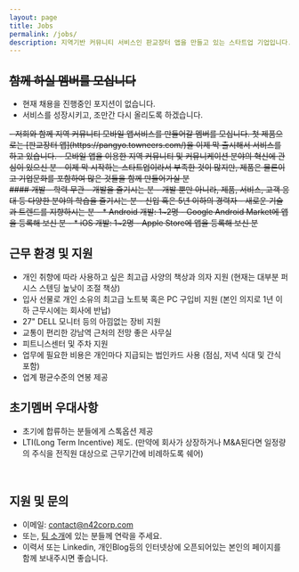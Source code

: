 ```yaml
---
layout: page
title: Jobs
permalink: /jobs/
description: 지역기반 커뮤니티 서비스인 판교장터 앱을 만들고 있는 스타트업 기업입니다. 저희와 함께 지역 커뮤니티 모바일 앱서비스를 만들어갈 멤버를 모십니다.
---
```


## <del>함께 하실 멤버를 모십니다</del>
- 현재 채용을 진행중인 포지션이 없습니다. 
- 서비스를 성장시키고, 조만간 다시 올리도록 하겠습니다.

<del>
- 저희와 함께 지역 커뮤니티 모바일 앱서비스를 만들어갈 멤버를 모십니다. 첫 제품으로는 [판교장터 앱](https://pangyo.towneers.com/)을 이제 막 출시해서 서비스를 하고 있습니다.
- 모바일 앱을 이용한 지역 커뮤니티 및 커뮤니케이션 분야의 혁신에 관심이 있으신 분
- 이제 막 시작하는 스타트업이라서 부족한 것이 많지만, 제품은 물론이고 기업문화를 포함하여 많은 것들을 함께 만들어가실 분
</del>
<br/>

<del>
#### 개발
- 학력 무관
- 개발을 즐기시는 분
- 개발 뿐만 아니라, 제품, 서비스, 고객 응대 등 다양한 분야의 학습을 즐기시는 분
- 신입 혹은 5년 이하의 경력자
- 새로운 기술과 트렌드를 지향하시는 분
- * Android 개발: 1~2명
- Google Android Market에 앱을 등록해 보신 분
- * iOS 개발: 1~2명
- Apple Store에 앱을 등록해 보신 분
</del>



<br/>


## 근무 환경 및 지원
- 개인 취향에 따라 사용하고 싶은 최고급 사양의 책상과 의자 지원 (현재는 대부분 퍼시스 스텐딩 높낮이 조절 책상)
- 입사 선물로 개인 소유의 최고급 노트북 혹은 PC 구입비 지원 (본인 의지로 1년 이하 근무시에는 회사에 반납)
- 27" DELL 모니터 등의 아낌없는 장비 지원
- 교통이 편리한 강남역 근처의 전망 좋은 사무실
- 피트니스센터 및 주차 지원
- 업무에 필요한 비용은 개인마다 지급되는 법인카드 사용 (점심, 저녁 식대 및 간식 포함)
- 업계 평균수준의 연봉 제공


## 초기멤버 우대사항
- 초기에 합류하는 분들에게 스톡옵션 제공
- LTI(Long Term Incentive) 제도. (만약에 회사가 상장하거나 M&A된다면 일정량의 주식을 전직원 대상으로 근무기간에 비례하도록 쉐어)

<br/>

## 지원 및 문의
- 이메일: contact@n42corp.com
- 또는, [팀 소개](/about)에 있는 분들께 연락을 주세요.
- 이력서 또는 Linkedin, 개인Blog등의 인터넷상에 오픈되어있는 본인의 페이지를 함께 보내주시면 좋습니다.
